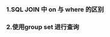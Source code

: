 ### 1.SQL JOIN 中 on 与 where 的区别

[1]: https://www.runoob.com/w3cnote/sql-join-the-different-of-on-and-where.html

### 2.使用group set 进行查询

[1]: https://zhuanlan.zhihu.com/p	" 深入理解 SQL 中的 Grouping Sets 语句"

